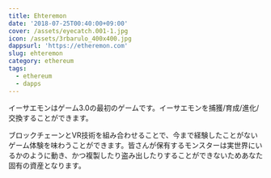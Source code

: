 ```yaml
---
title: Ehteremon
date: '2018-07-25T00:40:00+09:00'
cover: /assets/eyecatch.001-1.jpg
icon: /assets/3rbarulo_400x400.jpg
dappsurl: 'https://etheremon.com'
slug: ehteremon
category: ethereum
tags:
  - ethereum
  - dapps
---
```

イーサエモンはゲーム3.0の最初のゲームです。イーサエモンを捕獲/育成/進化/交換することができます。



ブロックチェーンとVR技術を組み合わせることで、今まで経験したことがないゲーム体験を味わうことができます。皆さんが保有するモンスターは実世界にいるかのように動き、かつ複製したり盗み出したりすることができないためあなた固有の資産となります。

